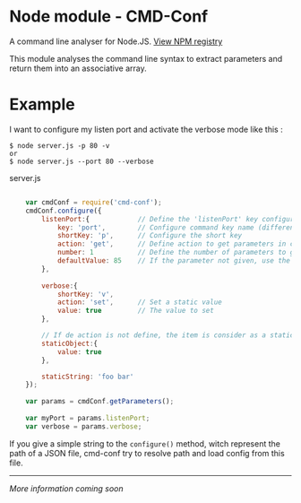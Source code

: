 Node module - **CMD-Conf**
==========================
A command line analyser for Node.JS.
[View NPM registry](https://npmjs.org/package/cmd-conf)

This module analyses the command line syntax to extract parameters 
and return them into an associative array.


# Example
I want to configure my listen port and activate the verbose mode like this :

	$ node server.js -p 80 -v
	or
	$ node server.js --port 80 --verbose

server.js
```javascript

	var cmdConf = require('cmd-conf');
	cmdConf.configure({
		listenPort:{			// Define the 'listenPort' key configuration
			key: 'port',		// Configure command key name (different than param key)
			shortKey: 'p',		// Configure the short key
			action: 'get',		// Define action to get parameters in commande line.
			number: 1			// Define the number of parameters to get. (They must be consecutive)
			defaultValue: 85	// If the parameter not given, use the default value;
		},
		
		verbose:{
			shortKey: 'v',
			action: 'set',		// Set a static value
			value: true			// The value to set
		},

		// If de action is not define, the item is consider as a static configuration.
		staticObject:{
			value: true
		},

		staticString: 'foo bar'
	});
	
	var params = cmdConf.getParameters();
	
	var myPort = params.listenPort;
	var verbose = params.verbose;
```

If you give a simple string to the `configure()` method, witch represent the path of
a JSON file, cmd-conf try to resolve path and load config from this file.


-----------------------------------------------------------------
_More information coming soon_